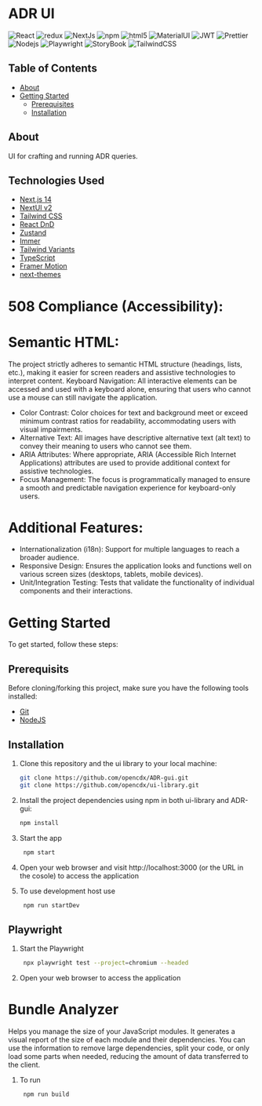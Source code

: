 # ADR UI

<p>
  <img alt="React" src="https://img.shields.io/badge/-React-45b8d8?style=flat-square&logo=react&logoColor=white" />
  <img alt="redux" src="https://img.shields.io/badge/-Redux-764ABC?style=flat-square&logo=redux&logoColor=white" />
  <img alt="NextJs" src="https://img.shields.io/badge/next%20js-000000?style=for-the-badge&logo=nextdotjs&logoColor=white" />
  <img alt="npm" src="https://img.shields.io/badge/-NPM-CB3837?style=flat-square&logo=npm&logoColor=white" />
  <img alt="html5" src="https://img.shields.io/badge/-HTML5-E34F26?style=flat-square&logo=html5&logoColor=white" />
  <img alt="MaterialUI" src="https://img.shields.io/badge/Material%20UI-007FFF?style=for-the-badge&logo=mui&logoColor=white" />
  <img alt="JWT" src="https://img.shields.io/badge/JWT-000000?style=for-the-badge&logo=JSON%20web%20tokens&logoColor=white" />
  <img alt="Prettier" src="https://img.shields.io/badge/-Prettier-F7B93E?style=flat-square&logo=prettier&logoColor=white" />
  <img alt="Nodejs" src="https://img.shields.io/badge/-Nodejs-43853d?style=flat-square&logo=Node.js&logoColor=white" />
  <img alt="Playwright" src="https://img.shields.io/badge/Playwright-00B140?style=for-the-badge&logo=playwright&logoColor=white"/>
  <img alt="StoryBook" src="https://img.shields.io/badge/storybook-FF4785?style=for-the-badge&logo=storybook&logoColor=white"/>
  <img alt="TailwindCSS" src="https://img.shields.io/badge/Tailwind_CSS-38B2AC?style=for-the-badge&logo=tailwind-css&logoColor=white"/>
</p>

## Table of Contents

- [About](#about)
- [Getting Started](#getting-started)
  - [Prerequisites](#prerequisites)
  - [Installation](#installation)

## About

UI for crafting and running ADR queries.

## Technologies Used

- [Next.js 14](https://nextjs.org/docs/getting-started)
- [NextUI v2](https://nextui.org/)
- [Tailwind CSS](https://tailwindcss.com/)
- [React DnD](https://react-dnd.github.io/react-dnd/about)
- [Zustand](https://github.com/pmndrs/zustand)
- [Immer](https://immerjs.github.io/immer/)
- [Tailwind Variants](https://tailwind-variants.org)
- [TypeScript](https://www.typescriptlang.org/)
- [Framer Motion](https://www.framer.com/motion/)
- [next-themes](https://github.com/pacocoursey/next-themes)

# 508 Compliance (Accessibility):
# Semantic HTML: 
The project strictly adheres to semantic HTML structure (headings, lists, etc.), making it easier for screen readers and assistive technologies to interpret content.
Keyboard Navigation: All interactive elements can be accessed and used with a keyboard alone, ensuring that users who cannot use a mouse can still navigate the application.
- Color Contrast: Color choices for text and background meet or exceed minimum contrast ratios for readability, accommodating users with visual impairments.
- Alternative Text: All images have descriptive alternative text (alt text) to convey their meaning to users who cannot see them.
- ARIA Attributes: Where appropriate, ARIA (Accessible Rich Internet Applications) attributes are used to provide additional context for assistive technologies.
- Focus Management: The focus is programmatically managed to ensure a smooth and predictable navigation experience for keyboard-only users.

# Additional Features:

- Internationalization (i18n): Support for multiple languages to reach a broader audience.
- Responsive Design: Ensures the application looks and functions well on various screen sizes (desktops, tablets, mobile devices).
- Unit/Integration Testing: Tests that validate the functionality of individual components and their interactions.


# Getting Started

To get started, follow these steps:


## Prerequisits

Before cloning/forking this project, make sure you have the following tools installed:

- [Git](https://git-scm.com/downloads)
- [NodeJS](https://nodejs.org/en/download/)

## Installation
1. Clone this repository and the ui library to your local machine:

   ```bash
   git clone https://github.com/opencdx/ADR-gui.git
   git clone https://github.com/opencdx/ui-library.git

2. Install the project dependencies using npm in both ui-library and ADR-gui:
   
   ```bash
   npm install


3. Start the app

   ```bash
    npm start

4.  Open your web browser and visit http://localhost:3000 (or the URL in the cosole) to access the application

5. To use development host use

   ```bash
    npm run startDev


## Playwright

1. Start the Playwright

   ```bash
    npx playwright test --project=chromium --headed

2.  Open your web browser to access the application



# Bundle Analyzer
Helps you manage the size of your JavaScript modules. It generates a visual report of the size of each module and their dependencies. You can use the information to remove large dependencies, split your code, or only load some parts when needed, reducing the amount of data transferred to the client.

1. To run 

   ```bash
    npm run build



